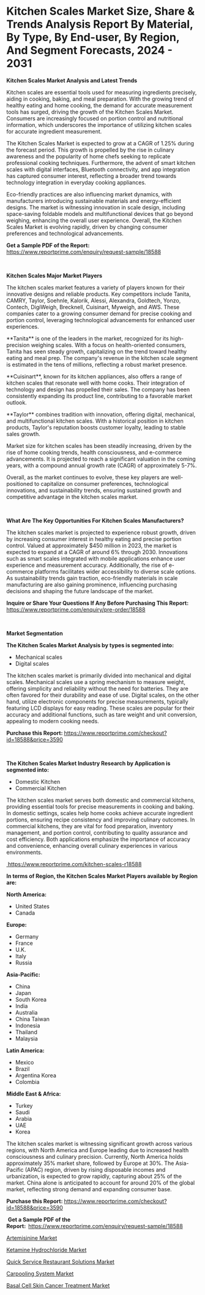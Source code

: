 <p><h1>Kitchen Scales Market Size, Share & Trends Analysis Report By Material, By Type, By End-user, By Region, And Segment Forecasts, 2024 - 2031</h1></p><p><strong>Kitchen Scales Market Analysis and Latest Trends</strong></p>
<p><p>Kitchen scales are essential tools used for measuring ingredients precisely, aiding in cooking, baking, and meal preparation. With the growing trend of healthy eating and home cooking, the demand for accurate measurement tools has surged, driving the growth of the Kitchen Scales Market. Consumers are increasingly focused on portion control and nutritional information, which underscores the importance of utilizing kitchen scales for accurate ingredient measurement.</p><p>The Kitchen Scales Market is expected to grow at a CAGR of 1.25% during the forecast period. This growth is propelled by the rise in culinary awareness and the popularity of home chefs seeking to replicate professional cooking techniques. Furthermore, the advent of smart kitchen scales with digital interfaces, Bluetooth connectivity, and app integration has captured consumer interest, reflecting a broader trend towards technology integration in everyday cooking appliances.</p><p>Eco-friendly practices are also influencing market dynamics, with manufacturers introducing sustainable materials and energy-efficient designs. The market is witnessing innovation in scale design, including space-saving foldable models and multifunctional devices that go beyond weighing, enhancing the overall user experience. Overall, the Kitchen Scales Market is evolving rapidly, driven by changing consumer preferences and technological advancements.</p></p>
<p><strong>Get a Sample PDF of the Report:&nbsp;</strong> <a href="https://www.reportprime.com/enquiry/request-sample/18588?utm_campaign=1141&utm_medium=2&utm_source=Github&utm_content=ia&utm_term=21112024&utm_id=kitchen-scales">https://www.reportprime.com/enquiry/request-sample/18588</a></p>
<p>&nbsp;</p>
<p><strong>Kitchen Scales Major Market Players</strong></p>
<p><p>The kitchen scales market features a variety of players known for their innovative designs and reliable products. Key competitors include Tanita, CAMRY, Taylor, Soehnle, Kalorik, Alessi, Alexandra, Goldtech, Yonzo, Contech, DigiWeigh, Brecknell, Cuisinart, Myweigh, and AWS. These companies cater to a growing consumer demand for precise cooking and portion control, leveraging technological advancements for enhanced user experiences.</p><p>**Tanita** is one of the leaders in the market, recognized for its high-precision weighing scales. With a focus on health-oriented consumers, Tanita has seen steady growth, capitalizing on the trend toward healthy eating and meal prep. The company's revenue in the kitchen scale segment is estimated in the tens of millions, reflecting a robust market presence.</p><p>**Cuisinart**, known for its kitchen appliances, also offers a range of kitchen scales that resonate well with home cooks. Their integration of technology and design has propelled their sales. The company has been consistently expanding its product line, contributing to a favorable market outlook.</p><p>**Taylor** combines tradition with innovation, offering digital, mechanical, and multifunctional kitchen scales. With a historical position in kitchen products, Taylor's reputation boosts customer loyalty, leading to stable sales growth.</p><p>Market size for kitchen scales has been steadily increasing, driven by the rise of home cooking trends, health consciousness, and e-commerce advancements. It is projected to reach a significant valuation in the coming years, with a compound annual growth rate (CAGR) of approximately 5-7%.</p><p>Overall, as the market continues to evolve, these key players are well-positioned to capitalize on consumer preferences, technological innovations, and sustainability trends, ensuring sustained growth and competitive advantage in the kitchen scales market.</p></p>
<p>&nbsp;</p>
<p><strong>What Are The Key Opportunities For Kitchen Scales Manufacturers?</strong></p>
<p><p>The kitchen scales market is projected to experience robust growth, driven by increasing consumer interest in healthy eating and precise portion control. Valued at approximately $450 million in 2023, the market is expected to expand at a CAGR of around 6% through 2030. Innovations such as smart scales integrated with mobile applications enhance user experience and measurement accuracy. Additionally, the rise of e-commerce platforms facilitates wider accessibility to diverse scale options. As sustainability trends gain traction, eco-friendly materials in scale manufacturing are also gaining prominence, influencing purchasing decisions and shaping the future landscape of the market.</p></p>
<p><strong>Inquire or Share Your Questions If Any Before Purchasing This Report:</strong> <a href="https://www.reportprime.com/enquiry/pre-order/18588?utm_campaign=1141&utm_medium=2&utm_source=Github&utm_content=ia&utm_term=21112024&utm_id=kitchen-scales">https://www.reportprime.com/enquiry/pre-order/18588</a></p>
<p>&nbsp;</p>
<p><strong>Market Segmentation</strong></p>
<p><strong>The Kitchen Scales Market Analysis by types is segmented into:</strong></p>
<p><ul><li>Mechanical scales</li><li>Digital scales</li></ul></p>
<p><p>The kitchen scales market is primarily divided into mechanical and digital scales. Mechanical scales use a spring mechanism to measure weight, offering simplicity and reliability without the need for batteries. They are often favored for their durability and ease of use. Digital scales, on the other hand, utilize electronic components for precise measurements, typically featuring LCD displays for easy reading. These scales are popular for their accuracy and additional functions, such as tare weight and unit conversion, appealing to modern cooking needs.</p></p>
<p><strong>Purchase this Report:&nbsp;</strong><a href="https://www.reportprime.com/checkout?id=18588&price=3590&utm_campaign=1141&utm_medium=2&utm_source=Github&utm_content=ia&utm_term=21112024&utm_id=kitchen-scales">https://www.reportprime.com/checkout?id=18588&price=3590</a></p>
<p>&nbsp;</p>
<p><strong>The Kitchen Scales Market Industry Research by Application is segmented into:</strong></p>
<p><ul><li>Domestic Kitchen</li><li>Commercial Kitchen</li></ul></p>
<p><p>The kitchen scales market serves both domestic and commercial kitchens, providing essential tools for precise measurements in cooking and baking. In domestic settings, scales help home cooks achieve accurate ingredient portions, ensuring recipe consistency and improving culinary outcomes. In commercial kitchens, they are vital for food preparation, inventory management, and portion control, contributing to quality assurance and cost efficiency. Both applications emphasize the importance of accuracy and convenience, enhancing overall culinary experiences in various environments.</p></p>
<p><a href="https://www.reportprime.com/kitchen-scales-r18588?utm_campaign=1141&utm_medium=2&utm_source=Github&utm_content=ia&utm_term=21112024&utm_id=kitchen-scales">&nbsp;https://www.reportprime.com/kitchen-scales-r18588</a></p>
<p><strong>In terms of Region, the Kitchen Scales Market Players available by Region are:</strong></p>
<p>
    <p> <strong> North America: </strong>
        <ul>
            <li>United States</li>
            <li>Canada</li>
        </ul>
        </p> 
    <p> <strong> Europe: </strong>
        <ul>
            <li>Germany</li>
            <li>France</li>
            <li>U.K.</li>
            <li>Italy</li>
            <li>Russia</li>
        </ul>
        </p> 
    <p> <strong> Asia-Pacific: </strong>
        <ul>
            <li>China</li>
            <li>Japan</li>
            <li>South Korea</li>
            <li>India</li>
            <li>Australia</li>
            <li>China Taiwan</li>
            <li>Indonesia</li>
            <li>Thailand</li>
            <li>Malaysia</li>
        </ul>
        </p> 
    <p> <strong> Latin America: </strong>
        <ul>
            <li>Mexico</li>
            <li>Brazil</li>
            <li>Argentina Korea</li>
            <li>Colombia</li>
        </ul>
        </p> 
    <p> <strong> Middle East & Africa: </strong>
        <ul>
            <li>Turkey</li>
            <li>Saudi</li>
            <li>Arabia</li>
            <li>UAE</li>
            <li>Korea</li>
        </ul>
    </p>
    </p>
<p><p>The kitchen scales market is witnessing significant growth across various regions, with North America and Europe leading due to increased health consciousness and culinary precision. Currently, North America holds approximately 35% market share, followed by Europe at 30%. The Asia-Pacific (APAC) region, driven by rising disposable incomes and urbanization, is expected to grow rapidly, capturing about 25% of the market. China alone is anticipated to account for around 20% of the global market, reflecting strong demand and expanding consumer base.</p></p>
<p><strong>Purchase this Report: </strong><a href="https://www.reportprime.com/checkout?id=18588&price=3590&utm_campaign=1141&utm_medium=2&utm_source=Github&utm_content=ia&utm_term=21112024&utm_id=kitchen-scales">https://www.reportprime.com/checkout?id=18588&price=3590</a></p>
<p>&nbsp;<strong>Get a Sample PDF of the Report:&nbsp;&nbsp;</strong><a href="https://www.reportprime.com/enquiry/request-sample/18588?utm_campaign=1141&utm_medium=2&utm_source=Github&utm_content=ia&utm_term=21112024&utm_id=kitchen-scales">https://www.reportprime.com/enquiry/request-sample/18588</a></p>
<p><strong></strong></p>
<p><p><a href="https://issuu.com/reportprime-2/docs/artemisinine-market-size-2030.pptx_2ecfd2a6ae081e?utm_campaign=1141&utm_medium=2&utm_source=Github&utm_content=ia&utm_term=21112024&utm_id=kitchen-scales">Artemisinine Market</a></p><p><a href="https://issuu.com/reportprime-2/docs/ketamine-hydrochloride-market-size-_72efd165a9e0f5?utm_campaign=1141&utm_medium=2&utm_source=Github&utm_content=ia&utm_term=21112024&utm_id=kitchen-scales">Ketamine Hydrochloride Market</a></p><p><a href="https://www.linkedin.com/pulse/navigating-competitive-landscape-quick-service-restaurant-qwlwc?utm_campaign=1141&utm_medium=2&utm_source=Github&utm_content=ia&utm_term=21112024&utm_id=kitchen-scales">Quick Service Restaurant Solutions Market</a></p><p><a href="https://www.linkedin.com/pulse/empowering-stakeholders-insights-from-carpooling-system-market-ouosc?utm_campaign=1141&utm_medium=2&utm_source=Github&utm_content=ia&utm_term=21112024&utm_id=kitchen-scales">Carpooling System Market</a></p><p><a href="https://www.linkedin.com/pulse/examining-market-drivers-basal-cell-skin-cancer-treatment-dtdkc?utm_campaign=1141&utm_medium=2&utm_source=Github&utm_content=ia&utm_term=21112024&utm_id=kitchen-scales">Basal Cell Skin Cancer Treatment Market</a></p></p>